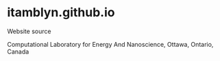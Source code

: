 # itamblyn.github.io

Website source

Computational Laboratory for Energy And Nanoscience, Ottawa, Ontario, Canada
